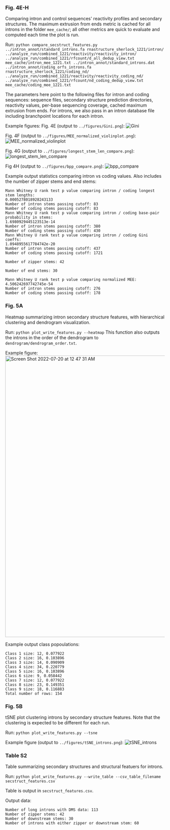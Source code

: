 ### **Fig. 4E-H**

Comparing intron and control sequences' reactivity profiles and secondary structures. The maximum extrusion from ends metric is cached for all introns in the folder `mee_cache/`; all other metrics are quick to evaluate and computed each time the plot is run.

Run: `python compare_secstruct_features.py ../intron_annot/standard_introns.fa rnastructure_sherlock_1221/intron/ ../analyze_run/combined_1221/reactivity/reactivity_intron/ ../analyze_run/combined_1221/rfcount/d_all_dedup_view.txt mee_cache/intron_mee_1221.txt ../intron_annot/standard_introns.dat ../intron_annot/coding_orfs_introns.fa rnastructure_sherlock_1221/coding_nd/ ../analyze_run/combined_1221/reactivity/reactivity_coding_nd/ ../analyze_run/combined_1221/rfcount/nd_coding_dedup_view.txt mee_cache/coding_mee_1221.txt`

The parameters here point to the following files for intron and coding sequences: sequence files, secondary structure prediction directories, reactivity values, per-base sequencing coverage, cached maximum extrusion from ends. For introns, we also pass in an intron database file including branchpoint locations for each intron.

Example figures:
Fig. 4E (output to `../figures/Gini.png`): 
![Gini](https://user-images.githubusercontent.com/2606810/179928131-4ab75cb9-e46f-44c6-9378-78970f355a18.png)

Fig. 4F (output to `../figures/MEE_normalized_violinplot.png`):
![MEE_normalized_violinplot](https://user-images.githubusercontent.com/2606810/179928172-4dfef07e-55e2-453b-abde-70615bca15eb.png)

Fig. 4G (output to `../figures/longest_stem_len_compare.png`):
![longest_stem_len_compare](https://user-images.githubusercontent.com/2606810/179928183-9a859c72-5217-4d6f-86fe-79fa73db54a3.png)

Fig 4H (output to `../figures/bpp_compare.png`):
![bpp_compare](https://user-images.githubusercontent.com/2606810/179928113-5510ef7b-c3f5-473c-9c70-304476483ae7.png)


Example output statistics comparing intron vs coding values. Also includes the number of zipper stems and end stems:
```
Mann Whitney U rank test p value comparing intron / coding longest stem lengths:
0.0005278018928243133
Number of intron stems passing cutoff: 83
Number of coding stems passing cutoff: 83
Mann Whitney U rank test p value comparing intron / coding base-pair probability in stems:
1.6980929445123513e-14
Number of intron stems passing cutoff: 380
Number of coding stems passing cutoff: 430
Mann Whitney U rank test p value comparing intron / coding Gini coeffs:
1.0948955617784742e-20
Number of intron stems passing cutoff: 437
Number of coding stems passing cutoff: 1721

Number of zipper stems: 42

Number of end stems: 30

Mann Whitney U rank test p value comparing normalized MEE:
4.506242697742745e-54
Number of intron stems passing cutoff: 276
Number of coding stems passing cutoff: 178
```


### **Fig. 5A**

Heatmap summarizing intron secondary structure features, with hierarchical clustering and dendrogram visualization.

Run: `python plot_write_features.py --heatmap`
This function also outputs the introns in the order of the dendrogram to `dendrogram/dendrogram_order.txt`.

Example figure:
<img width="887" alt="Screen Shot 2022-07-20 at 12 47 31 AM" src="https://user-images.githubusercontent.com/2606810/179928262-ea3efb78-9cbb-43df-b37f-632676472231.png">

Example output class popoulations: 
```
Class 1 size: 12, 0.077922
Class 2 size: 16, 0.103896
Class 3 size: 14, 0.090909
Class 4 size: 34, 0.220779
Class 5 size: 16, 0.103896
Class 6 size: 9, 0.058442
Class 7 size: 12, 0.077922
Class 8 size: 23, 0.149351
Class 9 size: 18, 0.116883
Total number of rows: 154
```


### **Fig. 5B**

tSNE plot clustering introns by secondary structure features. Note that the clustering is expected to be different for each run.

Run: `python plot_write_features.py --tsne`

Example figure (output to `../figures/tSNE_introns.png`): 
![tSNE_introns](https://user-images.githubusercontent.com/2606810/179928335-89587c8c-3226-4004-99c6-46c1ab02c018.png)


### **Table S2**

Table summarizing secondary structures and structural featuers for introns.

Run: `python plot_write_features.py --write_table --csv_table_filename secstruct_features.csv`

Table is output in `secstruct_features.csv`. 

Output data: 
```
Number of long introns with DMS data: 113
Number of zipper stems: 42
Number of downstream stems: 30
Number of introns with either zipper or downstream stem: 60
```

